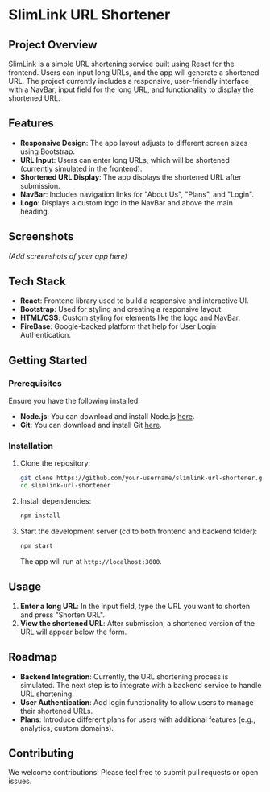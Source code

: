 # SlimLink URL Shortener

## Project Overview
SlimLink is a simple URL shortening service built using React for the frontend. Users can input long URLs, and the app will generate a shortened URL. The project currently includes a responsive, user-friendly interface with a NavBar, input field for the long URL, and functionality to display the shortened URL.

## Features
- **Responsive Design**: The app layout adjusts to different screen sizes using Bootstrap.
- **URL Input**: Users can enter long URLs, which will be shortened (currently simulated in the frontend).
- **Shortened URL Display**: The app displays the shortened URL after submission.
- **NavBar**: Includes navigation links for "About Us", "Plans", and "Login".
- **Logo**: Displays a custom logo in the NavBar and above the main heading.

## Screenshots
*(Add screenshots of your app here)*

## Tech Stack
- **React**: Frontend library used to build a responsive and interactive UI.
- **Bootstrap**: Used for styling and creating a responsive layout.
- **HTML/CSS**: Custom styling for elements like the logo and NavBar.
- **FireBase**: Google-backed platform that help for User Login Authentication. 

## Getting Started

### Prerequisites
Ensure you have the following installed:
- **Node.js**: You can download and install Node.js [here](https://nodejs.org/).
- **Git**: You can download and install Git [here](https://git-scm.com/).

### Installation
1. Clone the repository:
    ```bash
    git clone https://github.com/your-username/slimlink-url-shortener.git
    cd slimlink-url-shortener
    ```
2. Install dependencies:
    ```bash
    npm install
    ```
3. Start the development server (cd to both frontend and backend folder):
    ```bash
    npm start
    ```
    The app will run at `http://localhost:3000`.

## Usage
1. **Enter a long URL**: In the input field, type the URL you want to shorten and press "Shorten URL".
2. **View the shortened URL**: After submission, a shortened version of the URL will appear below the form.

## Roadmap
- **Backend Integration**: Currently, the URL shortening process is simulated. The next step is to integrate with a backend service to handle URL shortening.
- **User Authentication**: Add login functionality to allow users to manage their shortened URLs.
- **Plans**: Introduce different plans for users with additional features (e.g., analytics, custom domains).

## Contributing
We welcome contributions! Please feel free to submit pull requests or open issues.

